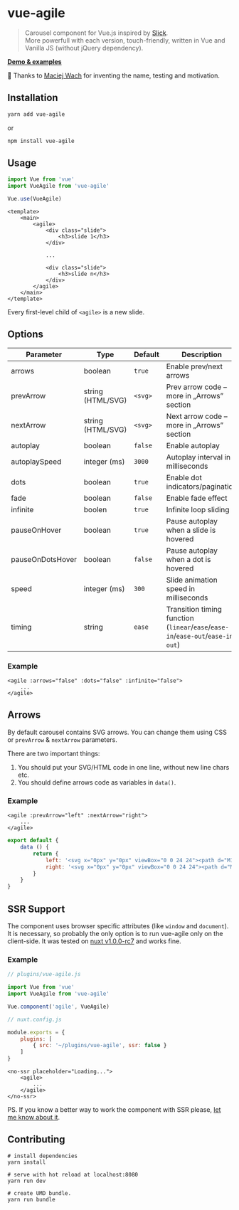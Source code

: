 # vue-agile

> Carousel component for Vue.js inspired by [Slick](https://github.com/kenwheeler/slick/).<br>
> More powerfull with each version, touch-friendly, written in Vue and Vanilla JS (without jQuery dependency).

**[Demo & examples](https://lukaszflorczak.github.io/vue-agile/)**

🤝 Thanks to [Maciej Wach](https://github.com/wachu91) for inventing the name, testing and motivation.

## Installation

``` bash
yarn add vue-agile
```

or

``` bash
npm install vue-agile
```

## Usage
``` js
import Vue from 'vue'
import VueAgile from 'vue-agile'

Vue.use(VueAgile)
```
``` vue
<template>
    <main>
        <agile>
            <div class="slide">
                <h3>slide 1</h3>
            </div>
            
            ...
            
            <div class="slide">
                <h3>slide n</h3>
            </div>
        </agile>
    </main>
</template>
```

Every first-level child of `<agile>` is a new slide.

## Options
| Parameter | Type | Default | Description |
| --- | --- | --- | --- |
| arrows | boolean | `true` | Enable prev/next arrows |
| prevArrow | string (HTML/SVG) | `<svg>` | Prev arrow code – more in „Arrows” section |
| nextArrow | string (HTML/SVG) | `<svg>` | Next arrow code – more in „Arrows” section |
| autoplay | boolean | `false` | Enable autoplay |
| autoplaySpeed | integer (ms) | `3000` | Autoplay interval in milliseconds | 
| dots | boolean | `true` | Enable dot indicators/pagination |
| fade | boolean | `false` | Enable fade effect |
| infinite | boolen | `true` | Infinite loop sliding | 
| pauseOnHover | boolean | `true` | Pause autoplay when a slide is hovered |
| pauseOnDotsHover | boolean | `false` | Pause autoplay when a dot is hovered |
| speed | integer (ms) | `300` | Slide animation speed in milliseconds | 
| timing | string | `ease` | Transition timing function <br> (`linear`/`ease`/`ease-in`/`ease-out`/`ease-in-out`) |

### Example

``` vue
<agile :arrows="false" :dots="false" :infinite="false">
    ...
</agile>
```

## Arrows

By default carousel contains SVG arrows. You can change them using CSS or `prevArrow` & `nextArrow` parameters. 

There are two important things:

1. You should put your SVG/HTML code in one line, without new line chars etc.
2. You should define arrows code as variables in `data()`.

### Example

``` vue
<agile :prevArrow="left" :nextArrow="right">
    ...
</agile>
```

```js
export default {
    data () {
        return {
            left: '<svg x="0px" y="0px" viewBox="0 0 24 24"><path d="M16.2,21c0.3,0,0.5-0.1,0.7-0.3c0.4-0.4,0.4-1,0-1.4L9.6,12L17,4.7c0.4-0.4,0.4-1,0-1.4c-0.4-0.4-1-0.4-1.4,0L6.8,12l8.8,8.7C15.7,20.9,16,21,16.2,21z"/></svg>',
            right: '<svg x="0px" y="0px" viewBox="0 0 24 24"><path d="M7.8,21c-0.3,0-0.5-0.1-0.7-0.3c-0.4-0.4-0.4-1,0-1.4l7.4-7.3L7,4.7c-0.4-0.4-0.4-1,0-1.4s1-0.4,1.4,0l8.8,8.7l-8.8,8.7C8.3,20.9,8,21,7.8,21z"/></svg>'
        }
    }
}
```

## SSR Support

The component uses browser specific attributes (like `window` and `document`). It is necessary, so probably the only option is to run vue-agile only on the client-side. It was tested on [nuxt v1.0.0-rc7](https://github.com/nuxt/nuxt.js/releases/tag/v1.0.0-rc7) and works fine.
 
### Example
```js
// plugins/vue-agile.js

import Vue from 'vue'
import VueAgile from 'vue-agile'

Vue.component('agile', VueAgile)
```

```js
// nuxt.config.js

module.exports = {
    plugins: [
        { src: '~/plugins/vue-agile', ssr: false }
    ]
}
```

```vue
<no-ssr placeholder="Loading...">
    <agile>
        ... 
    </agile>
</no-ssr>
```

PS. If you know a better way to work the component with SSR please, [let me know about it](https://github.com/lukaszflorczak/vue-agile/issues).

## Contributing
```
# install dependencies
yarn install
 
# serve with hot reload at localhost:8080
yarn run dev
 
# create UMD bundle.
yarn run bundle
```
